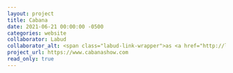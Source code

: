 ```yaml
---
layout: project
title: Cabana
date: 2021-06-21 00:00:00 -0500
categories: website
collaborator: Labud
collaborator_alt: <span class="labud-link-wrapper">as <a href="http://labud.nyc">Labud</a></span>
project_url: https://www.cabanashow.com
read_only: true
---
```

